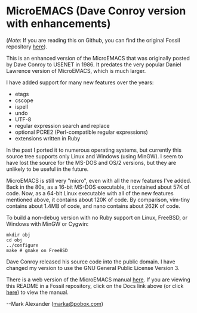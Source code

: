 # MicroEMACS (Dave Conroy version with enhancements)

(*Note*: If you are reading this on Github, you can find the
original Fossil repository [here](https://www.bloovis.com/fossil/home/marka/fossils/pe/home)).

This is an enhanced version of the MicroEMACS that was
originally posted by Dave Conroy to USENET in 1986.  It
predates the very popular Daniel Lawrence version of MicroEMACS, which
is much larger.

I have added support for many new features over the years:

* etags
* cscope
* ispell
* undo
* UTF-8
* regular expression search and replace
* optional PCRE2 (Perl-compatible regular expressions)
* extensions written in Ruby

In the past I ported it to
numerous operating systems, but currently this source tree supports
only Linux and Windows (using MinGW).  I seem to have lost the source
for the MS-DOS and OS/2 versions, but they are unlikely to be useful in
the future.

MicroEMACS is still very "micro", even with all the new features I've
added.  Back in the 80s, as a 16-bit MS-DOS executable, it contained
about 57K of code.  Now, as a 64-bit Linux executable with all of the
new features mentioned above, it contains about 120K of code.  By
comparison, vim-tiny contains about 1.4MB of code, and nano contains
about 262K of code.

To build a non-debug version with no Ruby support on Linux,
FreeBSD, or Windows with MinGW or Cygwin:

    mkdir obj
    cd obj
    ../configure
    make # gmake on FreeBSD

Dave Conroy released his source code into the public domain.  I have
changed my version to use the GNU General Public License Version 3.

There is a web version of the MicroEMACS manual [here](https://www.bloovis.com/meguide/).
If you are viewing this README in a Fossil repository, click
on the Docs link above (or click [here](../trunk/www/index.md)) to view the manual.

--Mark Alexander (marka@pobox.com)

